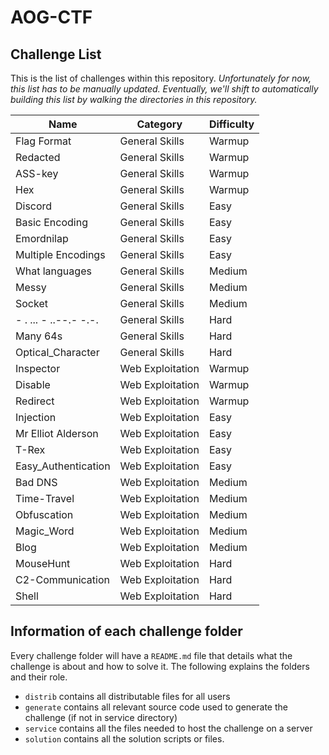 # AOG-CTF

## Challenge List

This is the list of challenges within this repository. _Unfortunately for now, this list has to be manually updated. Eventually, we'll shift to automatically building this list by walking the directories in this repository._

| Name                   | Category         | Difficulty |
| ---------------------- | ---------------- | ---------- |
| Flag Format            | General Skills   | Warmup     |
| Redacted               | General Skills   | Warmup     |
| ASS-key                | General Skills   | Warmup     |
| Hex                    | General Skills   | Warmup     |
| Discord                | General Skills   | Easy       |
| Basic Encoding         | General Skills   | Easy       |
| Emordnilap             | General Skills   | Easy       |
| Multiple Encodings     | General Skills   | Easy       |
| What languages         | General Skills   | Medium     |
| Messy                  | General Skills   | Medium     |
| Socket                 | General Skills   | Medium     |
| - . ... - ..--.- -.-.  | General Skills   | Hard       |
| Many 64s               | General Skills   | Hard       |
| Optical_Character      | General Skills   | Hard       |
| Inspector              | Web Exploitation | Warmup     |
| Disable                | Web Exploitation | Warmup     |
| Redirect               | Web Exploitation | Warmup     |
| Injection              | Web Exploitation | Easy       |
| Mr Elliot Alderson     | Web Exploitation | Easy       |
| T-Rex                  | Web Exploitation | Easy       |
| Easy_Authentication    | Web Exploitation | Easy       |
| Bad DNS                | Web Exploitation | Medium     |
| Time-Travel            | Web Exploitation | Medium     |
| Obfuscation   				 | Web Exploitation | Medium	   |
| Magic_Word     				 | Web Exploitation | Medium	   |
| Blog          				 | Web Exploitation | Medium	   |
| MouseHunt         		 | Web Exploitation | Hard  	   |
| C2-Communication       | Web Exploitation | Hard  	   |
| Shell             		 | Web Exploitation | Hard  	   |



## Information of each challenge folder
Every challenge folder will have a `README.md` file that details what the challenge is about and how to solve it. The following explains the folders and their role.

- `distrib` contains all distributable files for all users
- `generate` contains all relevant source code used to generate the challenge (if not in service directory)
- `service` contains all the files needed to host the challenge on a server
- `solution` contains all the solution scripts or files.
